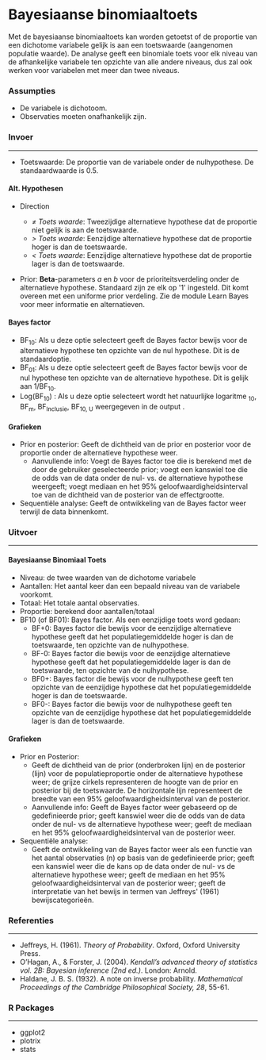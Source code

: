 Bayesiaanse binomiaaltoets
===

Met de bayesiaanse binomiaaltoets kan worden getoetst of de proportie van een dichotome variabele gelijk is aan een toetswaarde (aangenomen populatie waarde). De analyse geeft een binomiale toets voor elk niveau van de afhankelijke variabele ten opzichte van alle andere niveaus, dus zal ook werken voor variabelen met meer dan twee niveaus.

### Assumpties
- De variabele is dichotoom.
- Observaties moeten onafhankelijk zijn.

### Invoer
---------

- Toetswaarde: De proportie van de variabele onder de nulhypothese. De standaardwaarde is 0.5. 

#### Alt. Hypothesen
- Direction
  - *&ne; Toets waarde*: Tweezijdige alternatieve hypothese dat de proportie niet gelijk is aan de toetswaarde. 
  - *&gt; Toets waarde*: Eenzijdige alternatieve hypothese dat de proportie hoger is dan de toetswaarde.
  - *&lt; Toets waarde*: Eenzijdige alternatieve hypothese dat de proportie lager is dan de toetswaarde.

- Prior: **Beta**-parameters *a* en *b* voor de prioriteitsverdeling onder de alternatieve hypothese. Standaard zijn ze elk op '1' ingesteld. Dit komt overeen met een uniforme prior verdeling. Zie de module Learn Bayes voor meer informatie en alternatieven.

#### Bayes factor
- BF<sub>10</sub>: Als u deze optie selecteert geeft de Bayes factor bewijs voor de alternatieve hypothese ten opzichte van de nul hypothese. Dit is de standaardoptie. 
- BF<sub>01</sub>: Als u deze optie selecteert geeft de Bayes factor bewijs voor de nul hypothese ten opzichte van de alternatieve hypothese. Dit is gelijk aan 1/BF<sub>10</sub>.
- Log(BF<sub>10</sub>) : Als u deze optie selecteert wordt het natuurlijke logaritme <sub>10</sub>, BF<sub>m</sub>, BF<sub>Inclusie</sub>, BF<sub>10, U</sub> weergegeven in de output .

#### Grafieken
- Prior en posterior: Geeft de dichtheid van de prior en posterior voor de proportie onder de alternatieve hypothese weer. 
	- Aanvullende info: Voegt de Bayes factor toe die is berekend met de door de gebruiker geselecteerde prior; voegt een kanswiel toe die de odds van de data onder de nul- vs. de alternatieve hypothese weergeeft; voegt mediaan en het 95% geloofwaardigheidsinterval toe van de dichtheid van de posterior van de effectgrootte.
- Sequentiële analyse: Geeft de ontwikkeling van de Bayes factor weer terwijl de data binnenkomt. 



### Uitvoer
---

#### Bayesiaanse Binomiaal Toets
- Niveau: de twee waarden van de dichotome variabele
- Aantallen: Het aantal keer dan een bepaald niveau van de variabele voorkomt. 
- Totaal: Het totale aantal observaties.
- Proportie: berekend door aantallen/totaal 
- BF10 (of BF01): Bayes factor. Als een eenzijdige toets word gedaan: 
  - BF+0: Bayes factor die bewijs voor de eenzijdige alternatieve hypothese geeft dat het populatiegemiddelde hoger is dan de toetswaarde, ten opzichte van de nulhypothese.
  - BF-0: Bayes factor die bewijs voor de eenzijdige alternatieve hypothese geeft dat het populatiegemiddelde lager is dan de toetswaarde, ten opzichte van de nulhypothese.
  - BF0+: Bayes factor die bewijs voor de nulhypothese geeft ten opzichte van de eenzijdige hypothese dat het populatiegemiddelde hoger is dan de toetswaarde. 
  - BF0-: Bayes factor die bewijs voor de nulhypothese geeft ten opzichte van de eenzijdige hypothese dat het populatiegemiddelde lager is dan de toetswaarde. 

#### Grafieken
- Prior en Posterior: 
  - Geeft de dichtheid van de prior (onderbroken lijn) en de posterior (lijn) voor de populatieproportie onder de alternatieve hypothese weer; de grijze cirkels representeren de hoogte van de prior en posterior bij de toetswaarde. De horizontale lijn representeert de breedte van een 95% geloofwaardigheidsinterval van de posterior.
  - Aanvullende info: Geeft de Bayes factor weer gebaseerd op de gedefinieerde prior; geeft kanswiel weer die de odds van de data onder de nul- vs de alternatieve hypothese weer; geeft de mediaan en het 95% geloofwaardigheidsinterval van de posterior weer. 
- Sequentiële analyse: 
  - Geeft de ontwikkeling van de Bayes factor weer als een functie van het aantal observaties (n) op basis van de gedefinieerde prior; geeft een kanswiel weer die de kans op de data onder de nul- vs de alternatieve hypothese weer; geeft de mediaan en het 95% geloofwaardigheidsinterval van de posterior weer; geeft de interpretatie van het bewijs in termen van Jeffreys' (1961) bewijscategorieën.


### Referenties
---
- Jeffreys, H. (1961). *Theory of Probability*. Oxford, Oxford University Press.
- O’Hagan, A., & Forster, J. (2004). *Kendall’s advanced theory of statistics vol. 2B: Bayesian inference (2nd ed.)*. London: Arnold.
- Haldane, J. B. S. (1932). A note on inverse probability. *Mathematical Proceedings of the Cambridge Philosophical Society, 28*, 55-61.

### R Packages
---
- ggplot2
- plotrix
- stats
